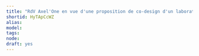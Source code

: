 ```yaml
---
title: "RdV Axel'One en vue d'une proposition de co-design d'un laboratoire mobile"
shortid: HyTApCcWZ
alias: 
model: 
tags: 
node: 
draft: yes
--- 
```

 